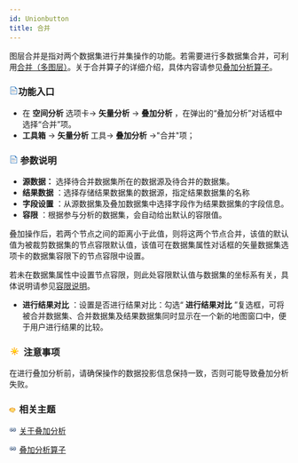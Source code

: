 ```yaml
---
id: Unionbutton
title: 合并
---
```

图层合并是指对两个数据集进行并集操作的功能。若需要进行多数据集合并，可利用[合并（多图层）](MultiLayerUnion)。关于合并算子的详细介绍，具体内容请参见[叠加分析算子](Overlayoperation)。

### ![](../../../img/read.gif)功能入口

  * 在 **空间分析** 选项卡-> **矢量分析** -> **叠加分析** ，在弹出的“叠加分析”对话框中选择“合并”项。
  * **工具箱** -> **矢量分析** 工具-> **叠加分析** ->"合并"项；

### ![](../../../img/read.gif) 参数说明

  * **源数据：** 选择待合并数据集所在的数据源及待合并的数据集。
  * **结果数据** ：选择存储结果数据集的数据源，指定结果数据集的名称
  * **字段设置** ：从源数据集及叠加数据集中选择字段作为结果数据集的字段信息。
  * **容限** ：根据参与分析的数据集，会自动给出默认的容限值。

叠加操作后，若两个节点之间的距离小于此值，则将这两个节点合并，该值的默认值为被裁剪数据集的节点容限默认值，该值可在数据集属性对话框的矢量数据集选项卡的数据集容限下的节点容限中设置。

若未在数据集属性中设置节点容限，则此处容限默认值与数据集的坐标系有关，具体说明请参见[容限说明](../../../DataProcessing/Tolerance)。

  * **进行结果对比** ：设置是否进行结果对比：勾选“ **进行结果对比** ”复选框，可将被合并数据集、合并数据集及结果数据集同时显示在一个新的地图窗口中，便于用户进行结果的比较。

### ![](../../../img/note.png) 注意事项

在进行叠加分析前，请确保操作的数据投影信息保持一致，否则可能导致叠加分析失败。

### ![](../../../img/seealso.png) 相关主题

![](../../../img/smalltitle.png) [关于叠加分析](AboutOverlay)

![](../../../img/smalltitle.png) [叠加分析算子](Overlayoperation)